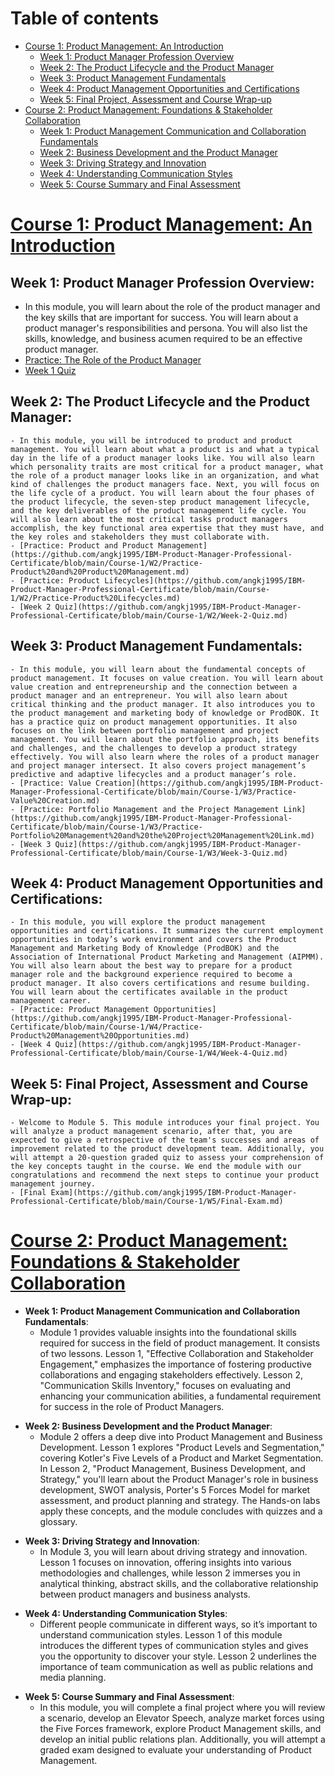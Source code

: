 Table of contents
=================

<!--ts-->
   * [Course 1: Product Management: An Introduction](#course1)
      * [Week 1: Product Manager Profession Overview](#course1week1)
      * [Week 2: The Product Lifecycle and the Product Manager](#course1week2)
      * [Week 3: Product Management Fundamentals](#course1week3)
      * [Week 4: Product Management Opportunities and Certifications](#course1week4)
      * [Week 5: Final Project, Assessment and Course Wrap-up](#course1week5)
   * [Course 2: Product Management: Foundations & Stakeholder Collaboration](#course2)
      * [Week 1: Product Management Communication and Collaboration Fundamentals](#course2week1)
      * [Week 2: Business Development and the Product Manager](#course2week2)
      * [Week 3: Driving Strategy and Innovation](#course2week3)
      * [Week 4: Understanding Communication Styles](#course2week4)
      * [Week 5: Course Summary and Final Assessment](#course2week5)
<!--te-->
# [Course 1: Product Management: An Introduction](https://www.coursera.org/learn/product-management-an-introduction)
## **Week 1: Product Manager Profession Overview**:
- In this module, you will learn about the role of the product manager and the key skills that are important for success. You will learn about a product manager's responsibilities and persona. You will also list the skills, knowledge, and business acumen required to be an effective product manager.
- [Practice: The Role of the Product Manager](https://github.com/angkj1995/IBM-Product-Manager-Professional-Certificate/blob/main/Course-1/W1/Practice-The%20Role%20of%20the%20Product%20Manager.md)
- [Week 1 Quiz](https://github.com/angkj1995/IBM-Product-Manager-Professional-Certificate/blob/main/Course-1/W1/Week-1-Quiz.md)
## **Week 2: The Product Lifecycle and the Product Manager**:
    - In this module, you will be introduced to product and product management. You will learn about what a product is and what a typical day in the life of a product manager looks like. You will also learn which personality traits are most critical for a product manager, what the role of a product manager looks like in an organization, and what kind of challenges the product managers face. Next, you will focus on the life cycle of a product. You will learn about the four phases of the product lifecycle, the seven-step product management lifecycle, and the key deliverables of the product management life cycle. You will also learn about the most critical tasks product managers accomplish, the key functional area expertise that they must have, and the key roles and stakeholders they must collaborate with.
    - [Practice: Product and Product Management](https://github.com/angkj1995/IBM-Product-Manager-Professional-Certificate/blob/main/Course-1/W2/Practice-Product%20and%20Product%20Management.md)
    - [Practice: Product Lifecycles](https://github.com/angkj1995/IBM-Product-Manager-Professional-Certificate/blob/main/Course-1/W2/Practice-Product%20Lifecycles.md)
    - [Week 2 Quiz](https://github.com/angkj1995/IBM-Product-Manager-Professional-Certificate/blob/main/Course-1/W2/Week-2-Quiz.md)
## **Week 3: Product Management Fundamentals**:
    - In this module, you will learn about the fundamental concepts of product management. It focuses on value creation. You will learn about value creation and entrepreneurship and the connection between a product manager and an entrepreneur. You will also learn about critical thinking and the product manager. It also introduces you to the product management and marketing body of knowledge or ProdBOK. It has a practice quiz on product management opportunities. It also focuses on the link between portfolio management and project management. You will learn about the portfolio approach, its benefits and challenges, and the challenges to develop a product strategy effectively. You will also learn where the roles of a product manager and project manager intersect. It also covers project management’s predictive and adaptive lifecycles and a product manager’s role.
    - [Practice: Value Creation](https://github.com/angkj1995/IBM-Product-Manager-Professional-Certificate/blob/main/Course-1/W3/Practice-Value%20Creation.md)
    - [Practice: Portfolio Management and the Project Management Link](https://github.com/angkj1995/IBM-Product-Manager-Professional-Certificate/blob/main/Course-1/W3/Practice-Portfolio%20Management%20and%20the%20Project%20Management%20Link.md)
    - [Week 3 Quiz](https://github.com/angkj1995/IBM-Product-Manager-Professional-Certificate/blob/main/Course-1/W3/Week-3-Quiz.md)
## **Week 4: Product Management Opportunities and Certifications**:
    - In this module, you will explore the product management opportunities and certifications. It summarizes the current employment opportunities in today’s work environment and covers the Product Management and Marketing Body of Knowledge (ProdBOK) and the Association of International Product Marketing and Management (AIPMM). You will also learn about the best way to prepare for a product manager role and the background experience required to become a product manager. It also covers certifications and resume building. You will learn about the certificates available in the product management career.
    - [Practice: Product Management Opportunities](https://github.com/angkj1995/IBM-Product-Manager-Professional-Certificate/blob/main/Course-1/W4/Practice-Product%20Management%20Opportunities.md)
    - [Week 4 Quiz](https://github.com/angkj1995/IBM-Product-Manager-Professional-Certificate/blob/main/Course-1/W4/Week-4-Quiz.md)

<a name="course1week5"/>

## **Week 5: Final Project, Assessment and Course Wrap-up**:
    - Welcome to Module 5. This module introduces your final project. You will analyze a product management scenario, after that, you are expected to give a retrospective of the team's successes and areas of improvement related to the product development team. Additionally, you will attempt a 20-question graded quiz to assess your comprehension of the key concepts taught in the course. We end the module with our congratulations and recommend the next steps to continue your product management journey.
    - [Final Exam](https://github.com/angkj1995/IBM-Product-Manager-Professional-Certificate/blob/main/Course-1/W5/Final-Exam.md)

<a name="course2"/>

# [Course 2: Product Management: Foundations & Stakeholder Collaboration](https://www.coursera.org/learn/product-management-foundations-and-stakeholder-collaboration)

<a name="course2week1"/>

- **Week 1: Product Management Communication and Collaboration Fundamentals**:
    - Module 1 provides valuable insights into the foundational skills required for success in the field of product management. It consists of two lessons. Lesson 1, "Effective Collaboration and Stakeholder Engagement," emphasizes the importance of fostering productive collaborations and engaging stakeholders effectively. Lesson 2, "Communication Skills Inventory," focuses on evaluating and enhancing your communication abilities, a fundamental requirement for success in the role of Product Managers.

<a name="course2week2"/>

- **Week 2: Business Development and the Product Manager**:
    - Module 2 offers a deep dive into Product Management and Business Development. Lesson 1 explores "Product Levels and Segmentation," covering Kotler's Five Levels of a Product and Market Segmentation. In Lesson 2, "Product Management, Business Development, and Strategy," you'll learn about the Product Manager's role in business development, SWOT analysis, Porter's 5 Forces Model for market assessment, and product planning and strategy. The Hands-on labs apply these concepts, and the module concludes with quizzes and a glossary.

<a name="course2week3"/>

- **Week 3: Driving Strategy and Innovation**:
    - In Module 3, you will learn about driving strategy and innovation. Lesson 1 focuses on innovation, offering insights into various methodologies and challenges, while lesson 2 immerses you in analytical thinking, abstract skills, and the collaborative relationship between product managers and business analysts.

<a name="course2week4"/>

- **Week 4: Understanding Communication Styles**:
    - Different people communicate in different ways, so it’s important to understand communication styles. Lesson 1 of this module introduces the different types of communication styles and gives you the opportunity to discover your style. Lesson 2 underlines the importance of team communication as well as public relations and media planning.

<a name="course2week5"/>

- **Week 5: Course Summary and Final Assessment**:
    - In this module, you will complete a final project where you will review a scenario, develop an Elevator Speech, analyze market forces using the Five Forces framework, explore Product Management skills, and develop an initial public relations plan. Additionally, you will attempt a graded exam designed to evaluate your understanding of Product Management.
